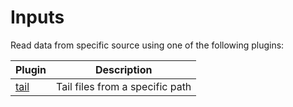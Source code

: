 # Inputs

Read data from specific source using one of the following plugins:

| Plugin | Description |
|---|---|
| [tail](./tail.md) | Tail files from a specific path |
